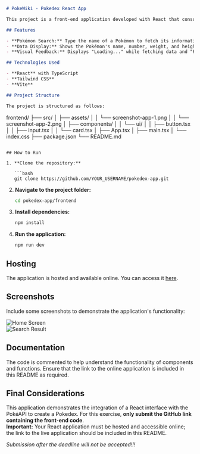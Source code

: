 ```markdown
# PokeWiki - Pokedex React App

This project is a front-end application developed with React that consumes the [PokéAPI](https://pokeapi.co/) to display information about a specific Pokémon. It was created as part of the exercise "PDF 3 - Let's develop a Pokedex?"

## Features

- **Pokémon Search:** Type the name of a Pokémon to fetch its information.
- **Data Display:** Shows the Pokémon's name, number, weight, and height.
- **Visual Feedback:** Displays "Loading..." while fetching data and "Pokemon not found!" if the Pokémon doesn't exist.

## Technologies Used

- **React** with TypeScript
- **Tailwind CSS**
- **Vite**

## Project Structure

The project is structured as follows:

```
frontend/
├── src/
│   ├── assets/
│   │   └── screenshot-app-1.png
│   │   └── screenshot-app-2.png
│   ├── components/
│   │   └── ui/
│   │       ├── button.tsx
│   │       ├── input.tsx
│   │       └── card.tsx
│   ├── App.tsx
│   ├── main.tsx
│   └── index.css
├── package.json
└── README.md
```

## How to Run

1. **Clone the repository:**

   ```bash
   git clone https://github.com/YOUR_USERNAME/pokedex-app.git
   ```

2. **Navigate to the project folder:**

   ```bash
   cd pokedex-app/frontend
   ```

3. **Install dependencies:**

   ```bash
   npm install
   ```

4. **Run the application:**

   ```bash
   npm run dev
   ```

## Hosting

The application is hosted and available online. You can access it [here](https://your-deployed-app-link.com).

## Screenshots

Include some screenshots to demonstrate the application's functionality:

![Home Screen](./prints/screenshot-app-1.png)  
![Search Result](./prints/screenshot-app-2.png)

## Documentation

The code is commented to help understand the functionality of components and functions. Ensure that the link to the online application is included in this README as required.

## Final Considerations

This application demonstrates the integration of a React interface with the PokéAPI to create a Pokedex. For this exercise, **only submit the GitHub link containing the front-end code**.  
**Important:** Your React application must be hosted and accessible online; the link to the live application should be included in this README.

*Submission after the deadline will not be accepted!!!*
```